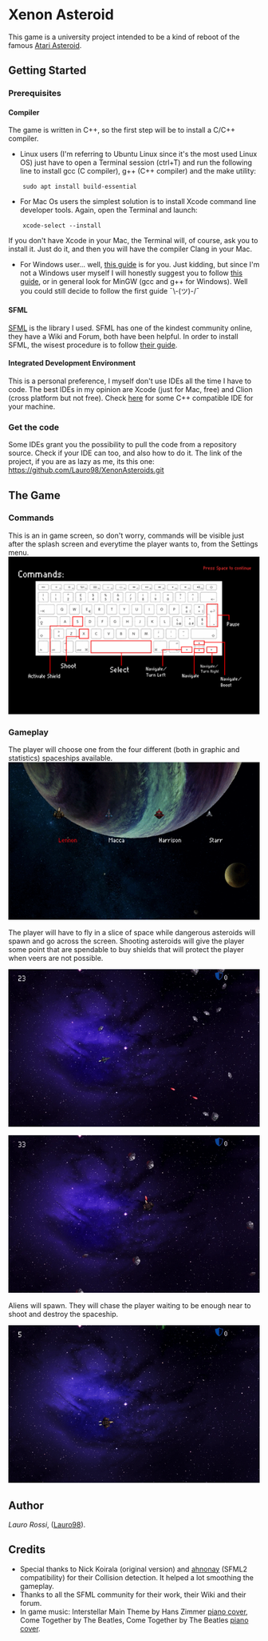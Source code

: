 # Xenon Asteroid

This game is a university project intended to be a kind of reboot of the famous [Atari Asteroid](https://www.youtube.com/watch?v=BgloG8yt-jA).

## Getting Started

### Prerequisites
#### Compiler

The game is written in C++, so the first step will be to install a C/C++ compiler.

- Linux users (I'm referring to Ubuntu Linux since it's the most used Linux OS) just have to open a Terminal session (ctrl+T) and run the following line to install gcc (C compiler), g++ (C++ compiler) and the make utility:
```
    sudo apt install build-essential
```
- For Mac Os users the simplest solution is to install Xcode command line developer tools. Again, open the Terminal and launch:
```
    xcode-select --install
```
If you don't have Xcode in your Mac, the Terminal will, of course, ask you to install it. Just do it, and then you will have the compiler Clang in your Mac.

- For Windows user... well, [this guide](https://www.avoiderrors.com/completely-remove-windows-10-and-install-ubuntu/) is for you.
Just kidding, but since I'm not a Windows user myself I will honestly suggest you to follow [this guide](https://www.ics.uci.edu/~pattis/common/handouts/mingweclipse/mingw.html), or in general look for MinGW (gcc and g++ for Windows).
Well you could still decide to follow the first guide  ¯\\-(ツ)-/¯

#### SFML
[SFML](https://www.sfml-dev.org) is the library I used. SFML has one of the kindest community online, they have a Wiki and Forum, both have been helpful.
In order to install SFML, the wisest procedure is to follow [their guide](https://www.sfml-dev.org/tutorials/2.5/).

#### Integrated Development Environment
This is a personal preference, I myself don't use IDEs all the time I have to code.
The best IDEs in my opinion are Xcode (just for Mac, free) and Clion (cross platform but not free).
Check [here](https://hackr.io/blog/cpp-ide) for some C++ compatible IDE for your machine.

    
### Get the code
Some IDEs grant you the possibility to pull the code from a repository source. Check if your IDE can too, and also how to do it.
The link of the project, if you are as lazy as me, its this one:  https://github.com/Lauro98/XenonAsteroids.git

## The Game
### Commands
This is an in game screen, so don't worry, commands will be visible just after the splash screen and everytime the player wants to, from the Settings menu.
![Commands](media/commands.png)
### Gameplay

The player will choose one from the four different (both in graphic and statistics) spaceships available.
![Select Spaceship](ReadMe_images/select_spaceship.gif)

The player will have to fly in a slice of space while dangerous asteroids will spawn and go across the screen.
Shooting asteroids will give the player some point that are spendable to buy shields that will protect the player when veers are not possible.

![Game play 1](ReadMe_images/gameplay1.gif)

![Game play 2](ReadMe_images/gameplay2.gif)

Aliens will spawn. They will chase the player waiting to be enough near to shoot and destroy the spaceship.

![Game play 3](ReadMe_images/gameplay3.gif)


## Author
*Lauro Rossi*, ([Lauro98](https://github.com/Lauro98)).

## Credits
* Special thanks to Nick Koirala (original version) and [ahnonay](https://github.com/ahnonay) (SFML2 compatibility) for their Collision detection. It helped a lot smoothing the gameplay.
* Thanks to all the SFML community for their work, their Wiki and their forum.
* In game music: Interstellar Main Theme by Hans Zimmer [piano cover](https://www.youtube.com/watch?v=4y33h81phKU), Come Together by The Beatles, Come Together by The Beatles [piano cover](https://www.youtube.com/watch?v=RkyC5QSNOK4).
